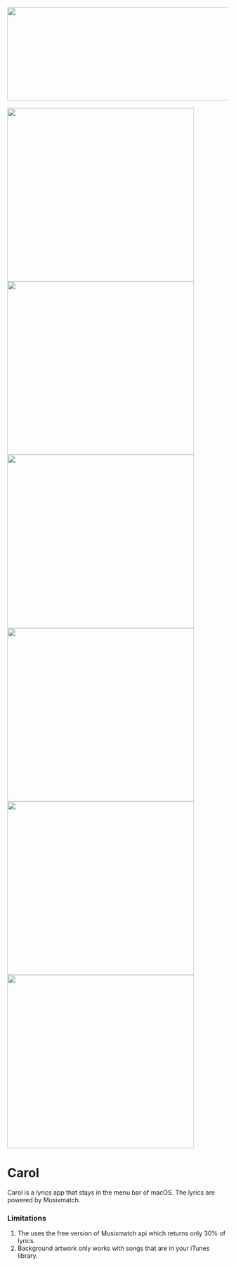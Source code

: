 <img src="https://www.dropbox.com/s/i5wr4v6ehrxfpqg/Carol%20Github%20Icon.png?raw=1" width="850" height="213" /><br><br>
<img src="https://www.dropbox.com/s/j1iitidm6zihf2n/carol_ss_1.png?raw=1" width="425" height="395" /><img src="https://www.dropbox.com/s/73mzj37xz2szyw9/carol_ss_2.png?raw=1" width="425" height="395" /><img src="https://www.dropbox.com/s/sjr70n6c600tsh9/carol_ss_3.png?raw=1" width="425" height="395" /><img src="https://www.dropbox.com/s/1ayl54py8ayidvd/carol_ss_4.png?raw=1" width="425" height="395" /><img src="https://www.dropbox.com/s/cl0zymwk9qoiihj/carol_ss_5.png?raw=1" width="425" height="395" /><img src="https://www.dropbox.com/s/o1dm96on9b7sik1/carol_ss_6.png?raw=1" width="425" height="395" />

# Carol
Carol is a lyrics app that stays in the menu bar of macOS. The lyrics are powered by Musixmatch.

### Limitations
1. The uses the free version of Musixmatch api which returns only 30% of lyrics.
2. Background artwork only works with songs that are in your iTunes library.
